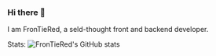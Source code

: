 ### Hi there 👋

I am FronTieRed, a seld-thought front and backend developer.

Stats:
![FronTieRed's GitHub stats](https://github-readme-stats.vercel.app/api?username=FronTieRed&theme=vue-dark&show_icons=true)
